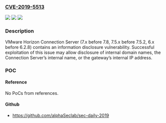 ### [CVE-2019-5513](https://cve.mitre.org/cgi-bin/cvename.cgi?name=CVE-2019-5513)
![](https://img.shields.io/static/v1?label=Product&message=VMware%20Horizon%20Connection%20Server&color=blue)
![](https://img.shields.io/static/v1?label=Version&message=n%2Fa&color=blue)
![](https://img.shields.io/static/v1?label=Vulnerability&message=Information%20disclosure%20vulnerability&color=brighgreen)

### Description

VMware Horizon Connection Server (7.x before 7.8, 7.5.x before 7.5.2, 6.x before 6.2.8) contains an information disclosure vulnerability. Successful exploitation of this issue may allow disclosure of internal domain names, the Connection Server’s internal name, or the gateway’s internal IP address.

### POC

#### Reference
No PoCs from references.

#### Github
- https://github.com/alphaSeclab/sec-daily-2019

